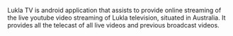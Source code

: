 Lukla TV is android application that assists to provide online streaming of the live youtube video streaming of Lukla television, situated in Australia. It provides all the telecast of all live videos and previous broadcast videos.
